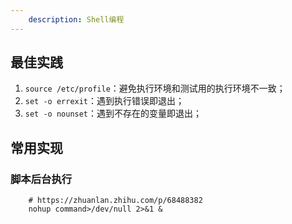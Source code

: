 ```yaml
---
    description: Shell编程
---
```


## 最佳实践

1. `source /etc/profile`：避免执行环境和测试用的执行环境不一致；
2. `set -o errexit`：遇到执行错误即退出；
3. `set -o nounset`：遇到不存在的变量即退出；


## 常用实现

### 脚本后台执行

```shell
    # https://zhuanlan.zhihu.com/p/68488382
    nohup command>/dev/null 2>&1 &
```
